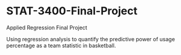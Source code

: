 # STAT-3400-Final-Project
Applied Regression Final Project

Using regression analysis to quantify the predictive power of usage percentage as a team statistic in basketball. 
